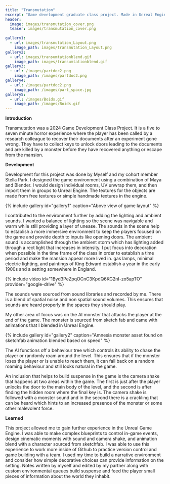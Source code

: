 ```yaml
---
title: "Transmutation"
excerpt: "Game development graduate class project. Made in Unreal Engine, December, 2024"
header:
  image: images/transmutation_cover.png
  teaser: images/transmutation_cover.png
  
gallery1:
  - url: images/transmutation_Layout.png
    image_path: images/transmutation_Layout.png
gallery2:
  - url: images/transumtationblend.gif
    image_path: images/transumtationblend.gif
gallery3:
  - url: /images/partdoc2.png
    image_path: /images/partdoc2.png
gallery4:
  - url: /images/partdoc2.png
    image_path: /images/part_space.jpg
gallery5:
  - url: /images/Boids.gif
    image_path: /images/Boids.gif
---
```

**Introduction**

Transmutation was a 2024 Game Development Class Project. It is a five to seven minute horror experience where the player has been called by a research colleague to recover their documents after an experiment gone wrong. They have to collect keys to unlock doors leading to the documents and are killed by a monster before they have recovered anything or escape from the mansion.

**Development**

Development for this project was done by Myself and my cohort member Stella Park. I designed the game environment using a combination of Maya and Blender. I would design individual rooms, UV unwrap them, and then import them in groups to Unreal Engine. The textures for the objects are made from free textures or simple handmade textures in the engine.

{% include gallery id="gallery1" caption="Above view of game layout" %}


I contributed to the environment further by adding the lighting and ambient sounds. I wanted a balance of lighting so the scene was navigable and warm while still providing a layer of unease. The sounds in the scene help to establish a more immersive environment to keep the players focused on the game and provide depth to inputs like opening doors. The ambient sound is accomplished through the ambient storm which has lighting added through a rect light that increases in intensity. I put focus into decoration when possible in the time frame of the class in order to establish a time period and make the mansion appear more lived in. gas lamps, minimal electric lighting, and paintings of King Edward establish a year in the early 1900s and a setting somewhere in England.

{% include video id="1Byd3PeZpqOCnC3KpdQ6KG2nI-zo5apTO" provider="google-drive" %}
  
The sounds were sourced from sound libraries and recorded by me. There is a blend of spatial noise and non spatial sound volumes. This ensures that sounds are heard properly in the spaces they should play.

My other area of focus was on the AI monster that attacks the player at the end of the game. The monster is sourced from sketch fab and came with animations that I blended in Unreal Engine.

{% include gallery id="gallery2" caption="Amnesia monster asset found on sketchfab animation blended based on speed" %}

The AI functions off a behaviour tree which controls its ability to chase the player or randomly roam around the level. This ensures that if the monster loses the player or is unable to reach them, it can fall back on a random roaming behaviour and still looks natural in the game.

An inclusion that helps to build suspense in the game is the camera shake that happens at two areas within the game. The first is just after the player unlocks the door to the main body of the level, and the second is after finding the hidden room where the final key is. The camera shake is followed with a monster sound and in the second there is a crackling that can be heard which hints to an increased presence of the monster or some other malevolent force. 

 **Learned**

This project allowed me to gain further experience in the Unreal Game Engine. I was able to make complex blueprints to control in-game events, design cinematic moments with sound and camera shake, and animation blend with a character sourced from sketchfab. I was able to use this experience to work more inside of Github to practice version control and game building with a team. I used my time to build a narrative environment and consider how simple decorative choices can provide information on the setting. Notes written by myself and edited by my partner along with custom environmental queues build suspense and feed the player small pieces of information about the world they inhabit.
